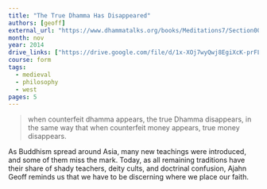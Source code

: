 ```yaml
---
title: "The True Dhamma Has Disappeared"
authors: [geoff]
external_url: "https://www.dhammatalks.org/books/Meditations7/Section0051.html"
month: nov
year: 2014
drive_links: ["https://drive.google.com/file/d/1x-XOj7wyQwj8EgiXcK-prFLn2279cGDU/view?usp=drivesdk"]
course: form
tags:
  - medieval
  - philosophy
  - west
pages: 5
---
```


> when counterfeit dhamma appears, the true Dhamma disappears, in the same way that when counterfeit money appears, true money disappears.

As Buddhism spread around Asia, many new teachings were introduced, and some of them miss the mark. Today, as all remaining traditions have their share of shady teachers, deity cults, and doctrinal confusion, Ajahn Geoff reminds us that we have to be discerning where we place our faith.

